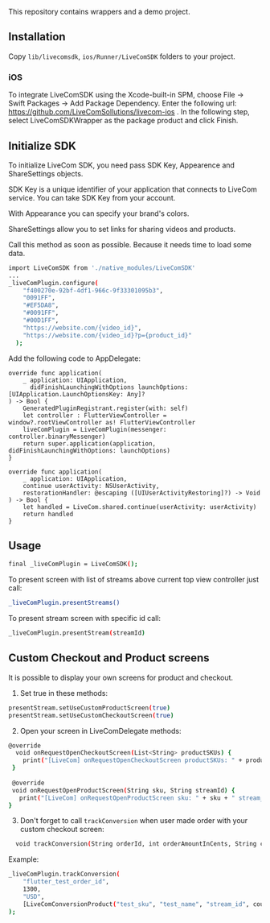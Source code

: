 This repository contains wrappers and a demo project.

## Installation
Copy ```lib/livecomsdk```, ```ios/Runner/LiveComSDK``` folders to your project.
### iOS
To integrate LiveComSDK using the Xcode-built-in SPM, choose File → Swift Packages → Add Package Dependency. Enter the following url: https://github.com/LiveComSollutions/livecom-ios . In the following step, select LiveComSDKWrapper as the package product and click Finish.

## Initialize SDK
To initialize LiveCom SDK, you need pass SDK Key, Appearence and ShareSettings objects.

SDK Key is a unique identifier of your application that connects to LiveCom service. You can take SDK Key from your account.

With Appearance you can specify your brand's colors.

ShareSettings allow you to set links for sharing videos and products.

Call  this method as soon as possible. Because it needs time to load some data.
```sh 
import LiveComSDK from './native_modules/LiveComSDK'
...
_liveComPlugin.configure(
    "f400270e-92bf-4df1-966c-9f33301095b3",
    "0091FF",
    "#EF5DA8",
    "#0091FF",
    "#00D1FF",
    "https://website.com/{video_id}",
    "https://website.com/{video_id}?p={product_id}"
  );
```
Add the following code to AppDelegate:
```
override func application(
    _ application: UIApplication,
      didFinishLaunchingWithOptions launchOptions: [UIApplication.LaunchOptionsKey: Any]?
) -> Bool {
    GeneratedPluginRegistrant.register(with: self)
    let controller : FlutterViewController = window?.rootViewController as! FlutterViewController
    liveComPlugin = LiveComPlugin(messenger: controller.binaryMessenger)
    return super.application(application, didFinishLaunchingWithOptions: launchOptions)
}

override func application(
    _ application: UIApplication,
    continue userActivity: NSUserActivity,
    restorationHandler: @escaping ([UIUserActivityRestoring]?) -> Void
) -> Bool {
    let handled = LiveCom.shared.continue(userActivity: userActivity)
    return handled
}
```
## Usage
```sh
final _liveComPlugin = LiveComSDK();
```
To present screen with list of streams above current top view controller just call:
```sh 
_liveComPlugin.presentStreams()
```

To present stream screen with specific id call:
```sh 
_liveComPlugin.presentStream(streamId)
```
## Custom Checkout and Product screens
It is possible to display your own screens for product and checkout.
1) Set true in these methods:
```sh
presentStream.setUseCustomProductScreen(true)
presentStream.setUseCustomCheckoutScreen(true)
```
2) Open your screen in LiveComDelegate methods:
``` sh 
@override
  void onRequestOpenCheckoutScreen(List<String> productSKUs) {
    print("[LiveCom] onRequestOpenCheckoutScreen productSKUs: " + productSKUs.join(", "));
 }
  
 @override
 void onRequestOpenProductScreen(String sku, String streamId) {
   print("[LiveCom] onRequestOpenProductScreen sku: " + sku + " stream_id: " + streamId);
}
```
3) Don't forget to call ```trackConversion``` when user made order with your custom checkout screen:
``` sh 
  void trackConversion(String orderId, int orderAmountInCents, String currency, List<LiveComConversionProduct> products)
```
Example:
``` sh
_liveComPlugin.trackConversion(
    "flutter_test_order_id",
    1300,
    "USD",
    [LiveComConversionProduct("test_sku", "test_name", "stream_id", count)]
);
```
